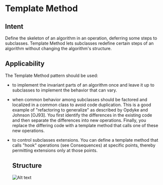 # Template Method
## Intent
Define the skeleton of an algorithm in an operation, deferring some steps to subclasses. Template Method lets subclasses redefine certain steps of an algorithm without changing the algorithm's structure.
## Applicability

The Template Method pattern should be used:

* to implement the invariant parts of an algorithm once and leave it up to subclasses to implement the behavior that can vary.

* when common behavior among subclasses should be factored and localized in a common class to avoid code duplication. This is a good example of "refactoring to generalize" as described by Opdyke and Johnson [OJ93]. You first identify the differences in the existing code and then separate the differences into new operations. Finally, you replace the differing code with a template method that calls one of these new operations.

* to control subclasses extensions. You can define a template method that calls "hook" operations (see Consequences) at specific points, thereby permitting extensions only at those points.

  ## Structure
  ![Alt text](https://www.cs.unc.edu/~stotts/GOF/hires/Pictures/tmethod.gif)
